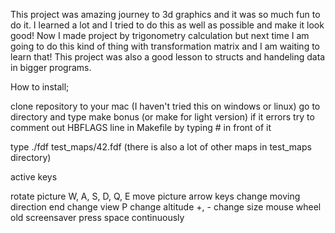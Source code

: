This project was amazing journey to 3d graphics and it was so much fun to do it. I learned a lot 
and I tried to do this as well as possible and make it look good! Now I made project by trigonometry calculation but next time I am going to do this 
kind of thing with transformation matrix and I am waiting to learn that! This project was also a good lesson to structs and handeling data in bigger 
programs.














How to install;

clone repository to your mac (I haven't tried this on windows or linux)
go to directory and type make bonus (or make for light version)
if it errors try to comment out HBFLAGS line in Makefile by typing # in front of it

type ./fdf test_maps/42.fdf  (there is also a lot of other maps in test_maps directory)

active keys 

rotate picture                  W, A, S, D, Q, E
move picture                    arrow keys
change moving direction         end
change view                     P
change altitude                 +, -
change size                     mouse wheel
old screensaver                 press space continuously

